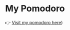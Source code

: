 # My Pomodoro
👉 [Visit my pomodoro here](https://chaimaeelba.github.io/Dev_web_mobile/pomodoro/))


